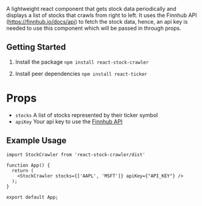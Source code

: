 A lightweight react component that gets stock data periodically and displays a list of stocks that crawls from right to left.
It uses the Finnhub API (https://finnhub.io/docs/api) to fetch the stock data, hence, an api key is needed to use this component which will be passed in through props.

## Getting Started

1. Install the package
`npm install react-stock-crawler`

2. Install peer dependencies
`npm install react-ticker`

# Props
- `stocks` A list of stocks represented by their ticker symbol
- `apiKey` Your api key to use the [Finnhub API](https://finnhub.io/docs/api)

## Example Usage
```
import StockCrawler from 'react-stock-crawler/dist'

function App() {
  return (
    <StockCrawler stocks={['AAPL', 'MSFT']} apiKey={"API_KEY"} />
  );
}

export default App;

```

